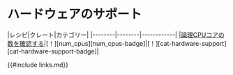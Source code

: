 # <!--Hardware Support--> ハードウェアのサポート

|<!--Recipe-->レシピ|<!--Crates-->クレート|<!--Categories-->カテゴリー|
|<!------------>--------|<!------------>--------|<!---------------->------------|
|<!--[Check number of logical cpu cores][ex-check-cpu-cores]-->[論理CPUコアの数を確認する][ex-check-cpu-cores]|<!--[!][num_cpus]-->[！][num_cpus][num_cpus-badge]|<!--[!][cat-hardware-support]-->[！][cat-hardware-support][cat-hardware-support-badge]|

[ex-check-cpu-cores]: hardware/processor.html#check-number-of-logical-cpu-cores

<!--{{#include links.md}}-->
{{#include links.md}}

